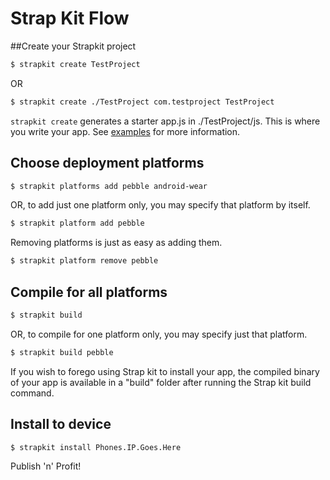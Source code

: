 # Strap Kit Flow

##Create your Strapkit project
```bash
$ strapkit create TestProject
```
OR
```bash
$ strapkit create ./TestProject com.testproject TestProject
```

```strapkit create``` generates a starter app.js in ./TestProject/js. This is where you write your app. See <a href="/guides/examples">examples</a> for more information.

## Choose deployment platforms
```bash
$ strapkit platforms add pebble android-wear
```
OR, to add just one platform only, you may specify that platform by itself.
```bash
$ strapkit platform add pebble
```
Removing platforms is just as easy as adding them.
```bash
$ strapkit platform remove pebble
```

## Compile for all platforms
```bash
$ strapkit build
```
OR, to compile for one platform only, you may specify just that platform.
```bash
$ strapkit build pebble
```
If you wish to forego using Strap kit to install your app, the compiled binary of your app is available in a "build" folder after running the Strap kit build command.

## Install to device
```bash
$ strapkit install Phones.IP.Goes.Here
```
Publish 'n' Profit!
